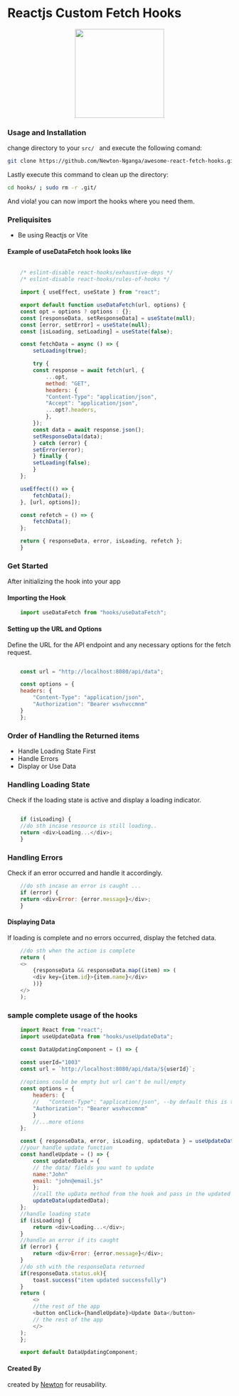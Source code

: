 # Reactjs Custom Fetch Hooks

<div height="200px" width="200px" align="center">  
    <img src="https://github.com/user-attachments/assets/32b8e0a2-e0a4-4bbd-8525-03dc1c289312" height="200px" width="200px" align="center"/>  
</div>

### Usage and Installation
change directory to your `src/ `  and execute the following comand: 

```bash  
git clone https://github.com/Newton-Nganga/awesome-react-fetch-hooks.git hooks/
```

Lastly execute this command to clean up the directory: 

```bash
cd hooks/ ; sudo rm -r .git/
```

And viola! you can now import the hooks where you need them.

### Preliquisites
- Be using Reactjs or Vite


#### Example of useDataFetch hook looks like

```js 

    /* eslint-disable react-hooks/exhaustive-deps */
    /* eslint-disable react-hooks/rules-of-hooks */

    import { useEffect, useState } from "react";

    export default function useDataFetch(url, options) {
    const opt = options ? options : {};
    const [responseData, setResponseData] = useState(null);
    const [error, setError] = useState(null);
    const [isLoading, setLoading] = useState(false);

    const fetchData = async () => {
        setLoading(true);

        try {
        const response = await fetch(url, {
            ...opt,
            method: "GET",
            headers: {
            "Content-Type": "application/json",
            "Accept": "application/json",
            ...opt?.headers,
            },
        });
        const data = await response.json();
        setResponseData(data);
        } catch (error) {
        setError(error);
        } finally {
        setLoading(false);
        }
    };

    useEffect(() => {
        fetchData();
    }, [url, options]);

    const refetch = () => {
        fetchData();
    };

    return { responseData, error, isLoading, refetch };
    }
``` 
### Get Started
After initializing the hook into your app
#### Importing the Hook 

```js   
    import useDataFetch from "hooks/useDataFetch";
```

#### Setting up the URL and Options
Define the URL for the API endpoint and any necessary options for the fetch request.

```js   

    const url = "http://localhost:8080/api/data";

    const options = {
    headers: {
        "Content-Type": "application/json",
        "Authorization": "Bearer wsvhvccmnm"
    }
    };

```   

### Order of Handling the Returned items
- Handle Loading State First
- Handle Errors
- Display or Use Data   

### Handling Loading State
Check if the loading state is active and display a loading indicator.

```js

    if (isLoading) {
    //do sth incase resource is still loading..
    return <div>Loading...</div>;
    }
```
### Handling Errors
Check if an error occurred and handle it accordingly.  

```js  
    //do sth incase an error is caught ...
    if (error) {
    return <div>Error: {error.message}</div>;
    }
```


#### Displaying Data
If loading is complete and no errors occurred, display the fetched data.  

```js
    //do sth when the action is complete
    return (
    <>
        {responseData && responseData.map((item) => (
        <div key={item.id}>{item.name}</div>
        ))}
    </>
    );
```


### sample complete usage of the hooks

```js
    import React from "react";
    import useUpdateData from "hooks/useUpdateData";

    const DataUpdatingComponent = () => {

    const userId="1003"
    const url = `http://localhost:8080/api/data/${userId}`;
    
    //options could be empty but url can't be null/empty
    const options = {
        headers: {
        //   "Content-Type": "application/json", --by default this is the set
        "Authorization": "Bearer wsvhvccmnm"
        }
        //...more otions
    };

    const { responseData, error, isLoading, updateData } = useUpdateData(url, options);
    //your handle update function
    const handleUpdate = () => {
        const updatedData = {
        // the data/ fields you want to update
        name:"John"
        email: "john@email.js"
        };
        //call the upData method from the hook and pass in the updated data object
        updateData(updatedData);
    };
    //handle loading state
    if (isLoading) {
        return <div>Loading...</div>;
    }
    //handle an error if its caught
    if (error) {
        return <div>Error: {error.message}</div>;
    }
    //do sth with the responseData returned
    if(responseData.status.ok){
        toast.success("item updated successfully")
    }
    return (
        <>
        //the rest of the app
        <button onClick={handleUpdate}>Update Data</button>
        // the rest of the app
        </>
    );
    };

    export default DataUpdatingComponent;
```



#### Created By

created by  [Newton]("https://github.com/Newton-Nganga/") for reusability.
